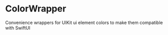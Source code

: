 # ColorWrapper

Convenience wrappers for UIKit ui element colors to make them compatible with SwiftUI
